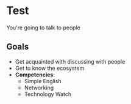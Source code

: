 # Test

You're going to talk to people

## Goals

* Get acquainted with discussing with people
* Get to know the ecosystem
* **Competencies**:
  * Simple English 
  * Networking
  * Technology Watch 


